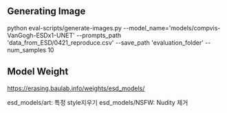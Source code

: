 ## Generating Image

  python eval-scripts/generate-images.py --model_name='models/compvis-VanGogh-ESDx1-UNET' --prompts_path 'data_from_ESD/0421_reproduce.csv' --save_path 'evaluation_folder' --num_samples 10


## Model Weight

  https://erasing.baulab.info/weights/esd_models/

  esd_models/art: 특정 style지우기
  esd_models/NSFW: Nudity 제거

